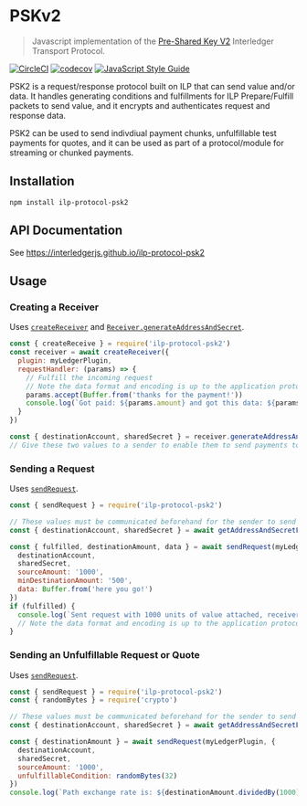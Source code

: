 # PSKv2
> Javascript implementation of the [Pre-Shared Key V2](https://github.com/interledger/rfcs/blob/master/0025-pre-shared-key-2/0025-pre-shared-key-2.md) Interledger Transport Protocol.

[![CircleCI](https://circleci.com/gh/interledgerjs/ilp-protocol-psk2.svg?style=shield)](https://circleci.com/gh/interledgerjs/ilp-protocol-psk2)
[![codecov](https://codecov.io/gh/interledgerjs/ilp-protocol-psk2/branch/master/graph/badge.svg)](https://codecov.io/gh/interledgerjs/ilp-protocol-psk2)
[![JavaScript Style Guide](https://img.shields.io/badge/code_style-standard-brightgreen.svg)](https://standardjs.com)

PSK2 is a request/response protocol built on ILP that can send value and/or data. It handles generating conditions and fulfillments for ILP Prepare/Fulfill packets to send value, and it encrypts and authenticates request and response data.

PSK2 can be used to send indivdiual payment chunks, unfulfillable test payments for quotes, and it can be used as part of a protocol/module for streaming or chunked payments.

## Installation

```shell
npm install ilp-protocol-psk2
```

## API Documentation

See https://interledgerjs.github.io/ilp-protocol-psk2

## Usage

### Creating a Receiver

Uses [`createReceiver`](https://interledgerjs.github.io/ilp-protocol-psk2/modules/_receiver_.html#createreceiver) and [`Receiver.generateAddressAndSecret`](https://interledgerjs.github.io/ilp-protocol-psk2/classes/_receiver_.receiver.html#generateaddressandsecret).

```js
const { createReceive } = require('ilp-protocol-psk2')
const receiver = await createReceiver({
  plugin: myLedgerPlugin,
  requestHandler: (params) => {
    // Fulfill the incoming request
    // Note the data format and encoding is up to the application protocol / module
    params.accept(Buffer.from('thanks for the payment!'))
    console.log(`Got paid: ${params.amount} and got this data: ${params.data.toString()}`)
  }
})

const { destinationAccount, sharedSecret } = receiver.generateAddressAndSecret()
// Give these two values to a sender to enable them to send payments to this Receiver
```

### Sending a Request

Uses [`sendRequest`](https://interledgerjs.github.io/ilp-protocol-psk2/modules/_sender_.html#sendrequest).

```js
const { sendRequest } = require('ilp-protocol-psk2')

// These values must be communicated beforehand for the sender to send a payment
const { destinationAccount, sharedSecret } = await getAddressAndSecretFromReceiver()

const { fulfilled, destinationAmount, data } = await sendRequest(myLedgerPlugin, {
  destinationAccount,
  sharedSecret,
  sourceAmount: '1000',
  minDestinationAmount: '500',
  data: Buffer.from('here you go!')
})
if (fulfilled) {
  console.log(`Sent request with 1000 units of value attached, receiver got ${destinationAmount} and responded with the message: ${data.toString('utf8')}`)
  // Note the data format and encoding is up to the application protocol / module
}
```

### Sending an Unfulfillable Request or Quote

Uses [`sendRequest`](https://interledgerjs.github.io/ilp-protocol-psk2/modules/_sender_.html#sendrequest).

```js
const { sendRequest } = require('ilp-protocol-psk2')
const { randomBytes } = require('crypto')

// These values must be communicated beforehand for the sender to send a payment
const { destinationAccount, sharedSecret } = await getAddressAndSecretFromReceiver()

const { destinationAmount } = await sendRequest(myLedgerPlugin, {
  destinationAccount,
  sharedSecret,
  sourceAmount: '1000',
  unfulfillableCondition: randomBytes(32)
})
console.log(`Path exchange rate is: ${destinationAmount.dividedBy(1000)}`
```
